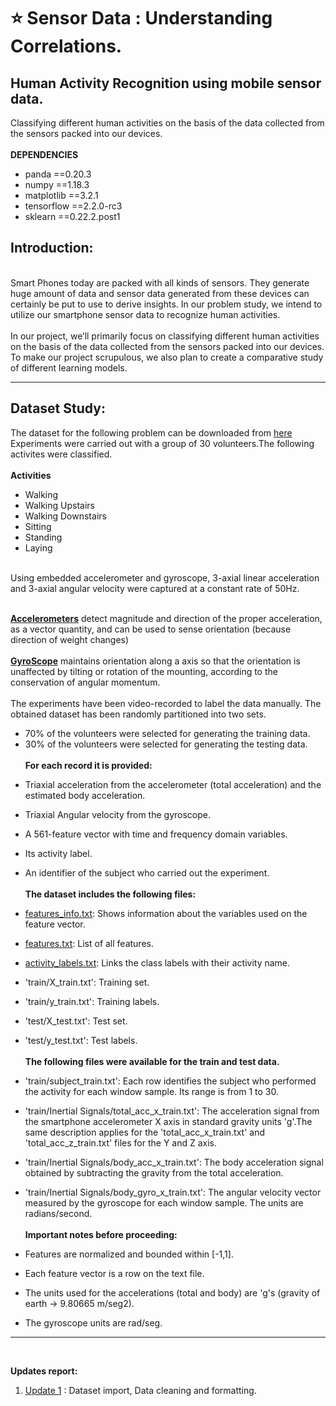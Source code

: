 # :star: Sensor Data : Understanding Correlations.
## Human Activity Recognition using mobile sensor data.

Classifying different human activities on the basis of the data collected from the sensors packed into our devices. <br><br>
**DEPENDENCIES**
* panda ==0.20.3
* numpy ==1.18.3
* matplotlib ==3.2.1
* tensorflow ==2.2.0-rc3
* sklearn ==0.22.2.post1<br>

Introduction:
-------------
<br>
Smart Phones today are packed with all kinds of sensors. They generate huge amount of data and sensor data generated from these devices can certainly be put to use to derive insights. In our problem study, we intend to utilize our smartphone sensor data to recognize human activities.<br><br> 
In our project, we’ll primarily focus on classifying different human activities on the basis of the data collected from the sensors packed into our devices. To make our project scrupulous, we also plan to create a comparative study of different learning models.<br>

-----------------------------------------------------
Dataset Study:
--------

The dataset for the following problem can be downloaded from [here](https://archive.ics.uci.edu/ml/machine-learning-databases/00240/UCI%20HAR%20Dataset.zip#)
<br>
Experiments were carried out with a group of 30 volunteers.The following activites were classified.<br><br>
**Activities**
* Walking
* Walking Upstairs
* Walking Downstairs
* Sitting
* Standing
* Laying
<br>
Using embedded accelerometer and gyroscope, 3-axial linear acceleration and 3-axial angular velocity were captured at a constant rate of 50Hz.<br><br>

[**Accelerometers**](https://en.wikipedia.org/wiki/Accelerometer) detect magnitude and direction of the proper acceleration, as a vector quantity, and can be used to sense orientation (because direction of weight changes)
<br><br>
[**GyroScope**](https://en.wikipedia.org/wiki/Gyroscope) maintains orientation along a axis so that the orientation is unaffected by tilting or rotation of the mounting, according to the conservation of angular momentum.
<br><br>
The experiments have been video-recorded to label the data manually. The obtained dataset has been randomly partitioned into two sets.


* 70% of the volunteers were selected for generating the training data.<br>
* 30% of the volunteers were selected for generating the testing data.<br><br> 
**For each record it is provided:**


- Triaxial acceleration from the accelerometer (total acceleration) and the estimated body acceleration.
- Triaxial Angular velocity from the gyroscope. 
- A 561-feature vector with time and frequency domain variables. 
- Its activity label. 
- An identifier of the subject who carried out the experiment.<br><br>
**The dataset includes the following files:**


- [features_info.txt](https://github.com/rjrockzz/sensor-data-correlation-xebia/blob/master/data/features_info.txt): Shows information about the variables used on the feature vector.
- [features.txt](https://github.com/rjrockzz/sensor-data-correlation-xebia/blob/master/data/features.txt): List of all features.
- [activity_labels.txt](https://github.com/rjrockzz/sensor-data-correlation-xebia/blob/master/data/activity_labels.txt): Links the class labels with their activity name.
- 'train/X_train.txt': Training set.
- 'train/y_train.txt': Training labels.
- 'test/X_test.txt': Test set.
- 'test/y_test.txt': Test labels.<br><br>
**The following files were available for the train and test data.** 


- 'train/subject_train.txt': Each row identifies the subject who performed the activity for each window sample. Its range is from 1 to 30. 
- 'train/Inertial Signals/total_acc_x_train.txt': The acceleration signal from the smartphone accelerometer X axis in standard gravity units 'g'.The same description applies for the 'total_acc_x_train.txt' and 'total_acc_z_train.txt' files for the Y and Z axis. 
- 'train/Inertial Signals/body_acc_x_train.txt': The body acceleration signal obtained by subtracting the gravity from the total acceleration. 
- 'train/Inertial Signals/body_gyro_x_train.txt': The angular velocity vector measured by the gyroscope for each window sample. The units are radians/second.<br><br> 
**Important notes before proceeding:**
 

- Features are normalized and bounded within [-1,1].
- Each feature vector is a row on the text file.
- The units used for the accelerations (total and body) are 'g's (gravity of earth -> 9.80665 m/seg2).
- The gyroscope units are rad/seg.
-------------------------------------------------------------------------------
<br>

**Updates report:**
<br>
1. [Update 1](https://github.com/rjrockzz/sensor-data-correlation/blob/master/Daily%20Update/har1.ipynb) : Dataset import, Data cleaning and formatting.
